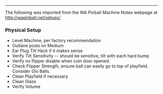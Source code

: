 ***
The following was imported from the WA Pinball Machine Notes webpage at http://wapinball.net/setups/
### Physical Setup
-   Level Machine, per factory recommendation
-   Outlane posts on Medium
-   Ear Plug Tilt Hack if it makes sense
-   Verify Tilt Sensitivity -- should be sensitive, tilt with each hard bump
-   Verify no flipper disable when coin door opened.
-   Check Flipper Strength, ensure ball can easily go to top of playfield. Consider Glo Balls.
-   Clean Playfield if necessary
-   Clean Glass
-   Verify Volume
